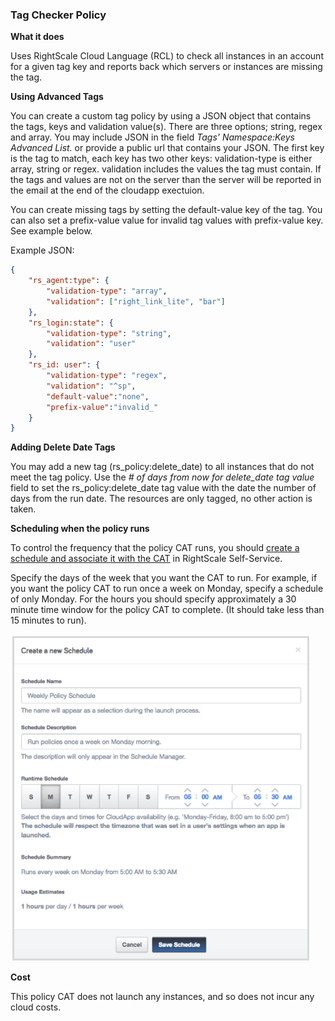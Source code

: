 ### Tag Checker Policy

**What it does**

Uses RightScale Cloud Language (RCL) to check all instances in an account for a given tag key and reports back which
servers or instances are missing the tag.

**Using Advanced Tags**

You can create a custom tag policy by using a JSON object that contains the tags, keys and validation value(s).  There are three options; string, regex and array.  You may include JSON in the field *Tags' Namespace:Keys Advanced List.* or provide a public url that contains your JSON.  The first key is the tag to match, each key has two other keys: validation-type is either array, string or regex.  validation includes the values the tag must contain.  If the tags and values are not on the server than the server will be reported in the email at the end of the cloudapp exectuion.

You can create missing tags by setting the default-value key of the tag. You can also set a prefix-value value for invalid tag values with prefix-value key. See example below.  

Example JSON:
```json
{
	"rs_agent:type": {
		"validation-type": "array",
		"validation": ["right_link_lite", "bar"]
	},
	"rs_login:state": {
		"validation-type": "string",
		"validation": "user"
	},
	"rs_id: user": {
		"validation-type": "regex",
		"validation": "^sp",
		"default-value":"none",
		"prefix-value":"invalid_"
	}
}
```

**Adding Delete Date Tags**

You may add a new tag (rs_policy:delete_date) to all instances that do not meet the tag policy.   Use the *# of days from now for delete_date tag value* field to set the rs_policy:delete_date tag value with the date the number of days from the run date.  The resources are only tagged, no other action is taken.

**Scheduling when the policy runs**

To control the frequency that the policy CAT runs, you should [create a schedule and associate it with the CAT](http://docs.rightscale.com/ss/guides/ss_creating_schedules.html) in RightScale Self-Service.

Specify the days of the week that you want the CAT to run. For example, if you want the policy CAT to run once a week on Monday, specify a schedule of only Monday. For the hours you should specify approximately a 30 minute time window for the policy CAT to complete. (It should take less than 15 minutes to run).

<img src="imgs/create_a_new_schedule.png">

**Cost**

This policy CAT does not launch any instances, and so does not incur any cloud costs.
